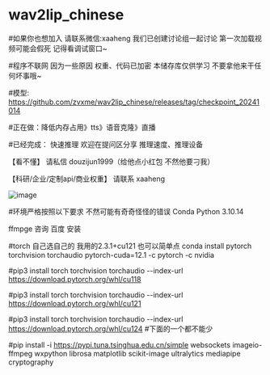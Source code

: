 # wav2lip_chinese

#如果你也想加入 请联系微信:xaaheng 我们已创建讨论组一起讨论 第一次加载视频可能会假死 记得看调试窗口~

#程序不联网 因为一些原因 权重、代码已加密 本储存库仅供学习 不要拿他来干任何坏事哦~

#模型: https://github.com/zvxme/wav2lip_chinese/releases/tag/checkpoint_20241014

#正在做：降低内存占用》tts》语音克隆》直播

#已经完成： 快速推理 欢迎在提问区分享 推理速度、推理设备

【看不懂】 请私信 douzijun1999（给他点小红包 不然他要刁我）

【科研/企业/定制api/商业权重】 请联系 xaaheng






![image](https://github.com/user-attachments/assets/a17bc528-485b-4b63-8268-74b8f0d260a2)

#环境严格按照以下要求 不然可能有奇奇怪怪的错误
Conda Python 3.10.14

ffmpge 咨询 百度 安装

#torch 自己选自己的 我用的2.3.1+cu121 也可以简单点 conda install pytorch torchvision torchaudio pytorch-cuda=12.1 -c pytorch -c nvidia

#pip3 install torch torchvision torchaudio --index-url https://download.pytorch.org/whl/cu118

#pip3 install torch torchvision torchaudio --index-url https://download.pytorch.org/whl/cu121

#pip3 install torch torchvision torchaudio --index-url https://download.pytorch.org/whl/cu124
#下面的一个都不能少

#pip install -i https://pypi.tuna.tsinghua.edu.cn/simple  websockets imageio-ffmpeg wxpython librosa matplotlib scikit-image ultralytics mediapipe  cryptography


